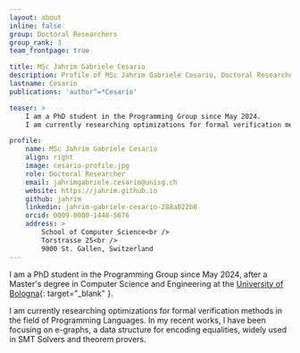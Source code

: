 ```yaml
---
layout: about
inline: false
group: Doctoral Researchers
group_rank: 3
team_frontpage: true

title: MSc Jahrim Gabriele Cesario
description: Profile of MSc Jahrim Gabriele Cesario, Doctoral Researcher at the Programming Group.
lastname: Cesario
publications: 'author^=*Cesario'

teaser: >
    I am a PhD student in the Programming Group since May 2024.
    I am currently researching optimizations for formal verification methods in the field of Programming Languages.

profile:
    name: MSc Jahrim Gabriele Cesario
    align: right
    image: cesario-profile.jpg
    role: Doctoral Researcher
    email: jahrimgabriele.cesario@unisg.ch
    website: https://jahrim.github.io
    github: jahrim
    linkedin: jahrim-gabriele-cesario-288a822b8
    orcid: 0009-0000-1448-5676
    address: >
        School of Computer Science<br />
        Torstrasse 25<br />
        9000 St. Gallen, Switzerland
---
```


I am a PhD student in the Programming Group since May 2024, after a Master's degree in Computer Science and Engineering at the [University of Bologna](https://www.unibo.it/){: target="_blank" }.

I am currently researching optimizations for formal verification methods in the field of Programming Languages. In my recent works, I have been focusing on e-graphs, a data structure for encoding
equalities, widely used in SMT Solvers and theorem provers.
